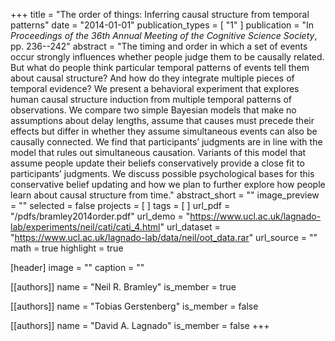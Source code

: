 +++
title = "The order of things: Inferring causal structure from temporal patterns"
date = "2014-01-01"
publication_types = [ "1" ]
publication = "In _Proceedings of the 36th Annual Meeting of the Cognitive Science Society_, pp. 236--242"
abstract = "The timing and order in which a set of events occur strongly influences whether people judge them to be causally related. But what do people think particular temporal patterns of events tell them about causal structure? And how do they integrate multiple pieces of temporal evidence? We present a behavioral experiment that explores human causal structure induction from multiple temporal patterns of observations. We compare two simple Bayesian models that make no assumptions about delay lengths, assume that causes must precede their effects but differ in whether they assume simultaneous events can also be causally connected. We find that participants’ judgments are in line with the model that rules out simultaneous causation. Variants of this model that assume people update their beliefs conservatively provide a close fit to participants’ judgments. We discuss possible psychological bases for this conservative belief updating and how we plan to further explore how people learn about causal structure from time."
abstract_short = ""
image_preview = ""
selected = false
projects = [ ]
tags = [ ]
url_pdf = "/pdfs/bramley2014order.pdf"
url_demo = "https://www.ucl.ac.uk/lagnado-lab/experiments/neil/cati/cati_4.html"
url_dataset = "https://www.ucl.ac.uk/lagnado-lab/data/neil/oot_data.rar"
url_source = ""
math = true
highlight = true

[header]
image = ""
caption = ""

[[authors]]
name = "Neil R. Bramley"
is_member = true

[[authors]]
name = "Tobias Gerstenberg"
is_member = false

[[authors]]
name = "David A. Lagnado"
is_member = false
+++

